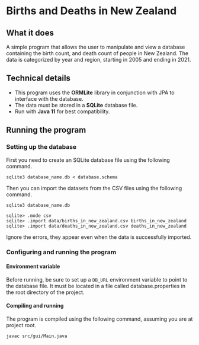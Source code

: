 # Births and Deaths in New Zealand

## What it does
A simple program that allows the user to manipulate and view a database containing the birth count, and death count of
people in New Zealand. The data is categorized by year and region, starting in 2005 and ending in 2021.

## Technical details
- This program uses the **ORMLite** library in conjunction with JPA to interface with the database.
- The data must be stored in a **SQLite** database file.
- Run with **Java 11** for best compatibility.

## Running the program
### Setting up the database
First you need to create an SQLite database file using the following command.

```
sqlite3 database_name.db < database.schema
```

Then you can import the datasets from the CSV files using the following command.

```
sqlite3 database_name.db

sqlite> .mode csv
sqlite> .import data/births_in_new_zealand.csv births_in_new_zealand
sqlite> .import data/deaths_in_new_zealand.csv deaths_in_new_zealand
```
Ignore the errors, they appear even when the data is successfully imported.

### Configuring and running the program
#### Environment variable
Before running, be sure to set up a `DB_URL` environment variable to point to the database file.
It must be located in a file called database.properties in the root directory of the project.

#### Compiling and running
The program is compiled using the following command, assuming you are at project root.

```
javac src/gui/Main.java
```